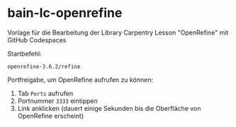 # bain-lc-openrefine

Vorlage für die Bearbeitung der Library Carpentry Lesson "OpenRefine" mit GitHub Codespaces

Startbefehl:
```
openrefine-3.6.2/refine
```

Portfreigabe, um OpenRefine aufrufen zu können:
1. Tab `Ports` aufrufen
2. Portnummer `3333` eintippen
3. Link anklicken (dauert einige Sekunden bis die Oberfläche von OpenRefine erscheint)
